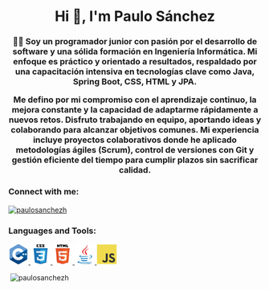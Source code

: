 <h1 align="center">Hi 👋, I'm Paulo Sánchez</h1>
<h3 align="center">👨‍💻 Soy un programador junior con pasión por el desarrollo de software y una sólida formación en Ingeniería Informática. Mi enfoque es práctico y orientado a resultados, respaldado por una capacitación intensiva en tecnologías clave como Java, Spring Boot, CSS, HTML y JPA.

 Me defino por mi compromiso con el aprendizaje continuo, la mejora constante y la capacidad de adaptarme rápidamente a nuevos retos. Disfruto trabajando en equipo, aportando ideas y colaborando para alcanzar objetivos comunes. Mi experiencia incluye proyectos colaborativos donde he aplicado metodologías ágiles (Scrum), control de versiones con Git y gestión eficiente del tiempo para cumplir plazos sin sacrificar calidad.</h3>

<h3 align="left">Connect with me:</h3>
<p align="left">
<a href="https://linkedin.com/in/paulosanchezh" target="blank"><img align="center" src="https://raw.githubusercontent.com/rahuldkjain/github-profile-readme-generator/master/src/images/icons/Social/linked-in-alt.svg" alt="paulosanchezh" height="30" width="40" /></a>
</p>

<h3 align="left">Languages and Tools:</h3>
<p align="left"> </a> <a href="https://www.w3schools.com/cpp/" target="_blank" rel="noreferrer"> <img src="https://raw.githubusercontent.com/devicons/devicon/master/icons/cplusplus/cplusplus-original.svg" alt="cplusplus" width="40" height="40"/> </a> <a href="https://www.w3schools.com/css/" target="_blank" rel="noreferrer"> <img src="https://raw.githubusercontent.com/devicons/devicon/master/icons/css3/css3-original-wordmark.svg" alt="css3" width="40" height="40"/> </a> <a href="https://www.w3.org/html/" target="_blank" rel="noreferrer"> <img src="https://raw.githubusercontent.com/devicons/devicon/master/icons/html5/html5-original-wordmark.svg" alt="html5" width="40" height="40"/> </a> <a href="https://www.java.com" target="_blank" rel="noreferrer"> <img src="https://raw.githubusercontent.com/devicons/devicon/master/icons/java/java-original.svg" alt="java" width="40" height="40"/> </a> <a href="https://developer.mozilla.org/en-US/docs/Web/JavaScript" target="_blank" rel="noreferrer"> <img src="https://raw.githubusercontent.com/devicons/devicon/master/icons/javascript/javascript-original.svg" alt="javascript" width="40" height="40"/> </a> </p>

<p>&nbsp;<img align="center" src="https://github-readme-stats.vercel.app/api?username=paulosanchezh&show_icons=true&locale=en" alt="paulosanchezh" /></p>
